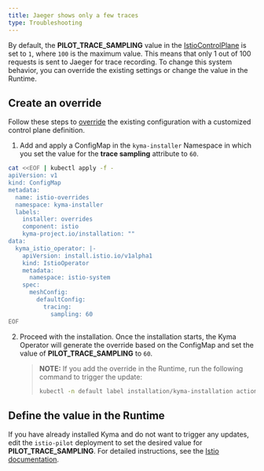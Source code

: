 ```yaml
---
title: Jaeger shows only a few traces
type: Troubleshooting
---
```


By default, the **PILOT_TRACE_SAMPLING** value in the [IstioControlPlane](https://istio.io/docs/reference/config/istio.operator.v1alpha1/) is set to `1`, where `100` is the maximum value. This means that only 1 out of 100 requests is sent to Jaeger for trace recording.
To change this system behavior, you can override the existing settings or change the value in the Runtime.

## Create an override

Follow these steps to [override](/root/kyma/#configuration-helm-overrides-for-kyma-installation) the existing configuration with a customized control plane definition.

1. Add and apply a ConfigMap in the `kyma-installer` Namespace in which you set the value for the **trace sampling** attribute to `60`.

```bash
cat <<EOF | kubectl apply -f -
apiVersion: v1
kind: ConfigMap
metadata:
  name: istio-overrides
  namespace: kyma-installer
  labels:
    installer: overrides
    component: istio
    kyma-project.io/installation: ""
data:
  kyma_istio_operator: |-
    apiVersion: install.istio.io/v1alpha1
    kind: IstioOperator
    metadata:
      namespace: istio-system
    spec:
      meshConfig:
        defaultConfig:
          tracing:
            sampling: 60
EOF
```

2. Proceed with the installation. Once the installation starts, the Kyma Operator will generate the override based on the ConfigMap and set the value of **PILOT_TRACE_SAMPLING** to `60`.

    >**NOTE:** If you add the override in the Runtime, run the following command to trigger the update:
    > ```bash
    > kubectl -n default label installation/kyma-installation action=install
    > ```

## Define the value in the Runtime

If you have already installed Kyma and do not want to trigger any updates, edit the `istio-pilot` deployment to set the desired value for **PILOT_TRACE_SAMPLING**. For detailed instructions, see the [Istio documentation](https://istio.io/latest/docs/tasks/observability/distributed-tracing/configurability/#customizing-trace-sampling).
